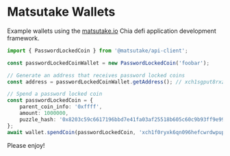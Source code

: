 # Matsutake Wallets

Example wallets using the [matsutake.io](https://www.matsutake.io) Chia defi application development framework.

```TypeScript
import { PasswordLockedCoin } from '@matsutake/api-client';

const passwordLockedCoinWallet = new PasswordLockedCoin('foobar');

// Generate an address that receives password locked coins
const address = passwordLockedCoinWallet.getAddress(); // xch1sgput8rxzuvkh0t7g8aq8te92x9kqhrqexunl70fj5v2j2g3kkmscnmcqh

// Spend a password locked coin
const passwordLockedCoin = {
    parent_coin_info: '0xffff',
    amount: 1000000,
    puzzle_hash: '0x8203c59c6617196bbd7e41fa03af25518b605c60c9b93ff9e99518a92911b5b7'
};
await wallet.spendCoin(passwordLockedCoin, 'xch1f0ryxk6qn096hefcwrdwpuph2hm24w69jnzezhkfswk0z2jar7aq5zzpfj')
```

Please enjoy!